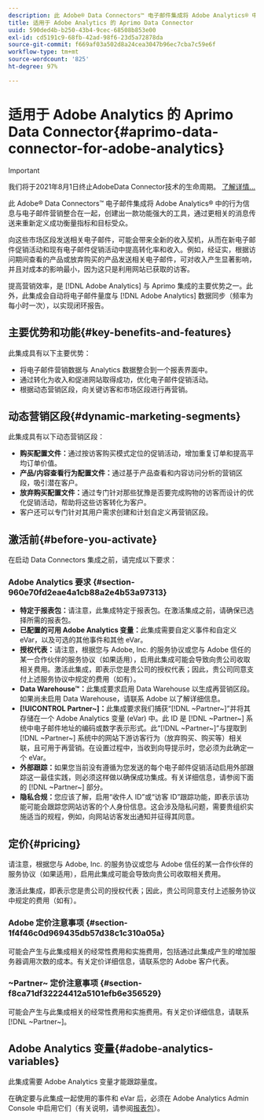 ```yaml
---
description: 此 Adobe® Data Connectors™ 电子邮件集成将 Adobe Analytics® 中的行为信息与电子邮件营销整合在一起，创建出一款功能强大的工具，通过更相关的消息传送来重新定义成功衡量指标和目标受众。
title: 适用于 Adobe Analytics 的 Aprimo Data Connector
uuid: 590ded4b-b250-43b4-9cec-68508b853e00
exl-id: cd5191c9-68fb-42ad-98f6-23d5a72878da
source-git-commit: f669af03a502d8a24cea3047b96ec7cba7c59e6f
workflow-type: tm+mt
source-wordcount: '825'
ht-degree: 97%

---
```


# 适用于 Adobe Analytics 的 Aprimo Data Connector{#aprimo-data-connector-for-adobe-analytics}

>[!IMPORTANT]
>
>我们将于2021年8月1日终止AdobeData Connector技术的生命周期。 [了解详情...](/help/import/data-connectors/data-connectors-eol.md)

此 Adobe® Data Connectors™ 电子邮件集成将 Adobe Analytics® 中的行为信息与电子邮件营销整合在一起，创建出一款功能强大的工具，通过更相关的消息传送来重新定义成功衡量指标和目标受众。

向这些市场区段发送相关电子邮件，可能会带来全新的收入契机，从而在新电子邮件促销活动和现有电子邮件促销活动中提高转化率和收入。例如，经证实，根据访问期间查看的产品或放弃购买的产品发送相关电子邮件，可对收入产生显著影响，并且对成本的影响最小，因为这只是利用网站已获取的访客。

提高营销效率，是 [!DNL Adobe Analytics] 与 Aprimo 集成的主要优势之一。此外，此集成会自动将电子邮件量度与 [!DNL Adobe Analytics] 数据同步（频率为每小时一次），以实现闭环报告。

## 主要优势和功能{#key-benefits-and-features}

此集成具有以下主要优势：

* 将电子邮件营销数据与 Analytics 数据整合到一个报表界面中。
* 通过转化为收入和促进网站取得成功，优化电子邮件促销活动。
* 根据动态营销区段，向关键访客和市场区段进行再营销。

## 动态营销区段{#dynamic-marketing-segments}

此集成具有以下动态营销区段：

* **购买配置文件：**&#x200B;通过按访客购买模式定位的促销活动，增加重复订单和提高平均订单价值。
* **产品/内容查看行为配置文件：**&#x200B;通过基于产品查看和内容访问分析的营销区段，吸引潜在客户。
* **放弃购买配置文件：**&#x200B;通过专门针对那些犹豫是否要完成购物的访客而设计的优化促销活动，帮助将这些访客转化为客户。
* 客户还可以专门针对其用户需求创建和计划自定义再营销区段。

## 激活前{#before-you-activate}

在启动 Data Connectors 集成之前，请完成以下要求：

### Adobe Analytics 要求 {#section-960e70fd2eae4a1cb88a2e4b53a97313}

* **特定于报表包：**&#x200B;请注意，此集成特定于报表包。在激活集成之前，请确保已选择所需的报表包。
* **已配置的可用 Adobe Analytics 变量：**&#x200B;此集成需要自定义事件和自定义 eVar，以及可选的其他事件和其他 eVar。
* **授权代表：**&#x200B;请注意，根据您与 Adobe, Inc. 的服务协议或您与 Adobe 信任的某一合作伙伴的服务协议（如果适用），启用此集成可能会导致向贵公司收取相关费用。激活此集成，即表示您是贵公司的授权代表；因此，贵公司同意支付上述服务协议中规定的费用（如有）。
* **Data Warehouse™：**&#x200B;此集成要求启用 Data Warehouse 以生成再营销区段。如果尚未启用 Data Warehouse，请联系 Adobe 以了解详细信息。
* **[!UICONTROL Partner~]：**&#x200B;此集成要求我们捕获“[!DNL ~Partner~]”并将其存储在一个 Adobe Analytics 变量 (eVar) 中。此 ID 是 [!DNL ~Partner~] 系统中电子邮件地址的编码或数字表示形式。此“[!DNL ~Partner~]”与提取到 [!DNL ~Partner~] 系统中的网站下游访客行为（放弃购买、购买等）相关联，且可用于再营销。在设置过程中，当收到向导提示时，您必须为此确定一个 eVar。
* **外部跟踪：**&#x200B;如果您当前没有遵循为您发送的每个电子邮件促销活动启用外部跟踪这一最佳实践，则必须这样做以确保成功集成。有关详细信息，请参阅下面的 [!DNL ~Partner~] 部分。
* **隐私合规：**&#x200B;您应该了解，启用“收件人 ID”或“访客 ID”跟踪功能，即表示该功能可能会跟踪您网站访客的个人身份信息。这会涉及隐私问题，需要贵组织实施适当的规程，例如，向网站访客发出通知并征得其同意。

## 定价{#pricing}

请注意，根据您与 Adobe, Inc. 的服务协议或您与 Adobe 信任的某一合作伙伴的服务协议（如果适用），启用此集成可能会导致向贵公司收取相关费用。

激活此集成，即表示您是贵公司的授权代表；因此，贵公司同意支付上述服务协议中规定的费用（如有）。

### Adobe 定价注意事项 {#section-1f4f46c0d969435db57d38c1c310a05a}

可能会产生与此集成相关的经常性费用和实施费用，包括通过此集成产生的增加服务器调用次数的成本。有关定价详细信息，请联系您的 Adobe 客户代表。

### ~Partner~ 定价注意事项 {#section-f8ca71df32224412a5101efb6e356529}

可能会产生与此集成相关的经常性费用和实施费用。有关定价详细信息，请联系 [!DNL ~Partner~]。

## Adobe Analytics 变量{#adobe-analytics-variables}

此集成需要 Adobe Analytics 变量才能跟踪量度。

在确定要与此集成一起使用的事件和 eVar 后，必须在 Adobe Analytics Admin Console 中启用它们（有关说明，请参阅[报表包](https://experienceleague.adobe.com/docs/analytics/admin/manage-report-suites/report-suites-admin.html)）。
